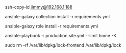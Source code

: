 ssh-copy-id jimmy@192.168.1.188

ansible-galaxy collection install -r requirements.yml 

ansible-galaxy role install -r requirements.yml 

ansible-playbook -i production site.yml --limit home -K

sudo rm -rf /var/lib/dpkg/lock-frontend /var/lib/dpkg/lock